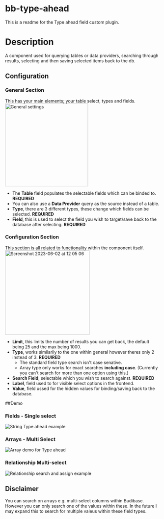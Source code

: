 # bb-type-ahead
This is a readme for the Type ahead field custom plugin.

# Description
A component used for querying tables or data providers, searching through results, selecting and then saving selected items back to the db.

## Configuration

### General Section
This has your main elements; your table select, types and fields.\
<img width="270" alt="General settings" src="https://github.com/ConorWebb96/bb-typehead/assets/126772285/c62f41c6-e3d4-47f3-89df-1feea5143686">
* The **Table** field populates the selectable fields which can be binded to. **REQUIRED**
* You can also use a **Data Provider** query as the source instead of a table.
* **Type**, there are 3 different types, these change which fields can be selected. **REQUIRED**
* **Field**, this is used to select the field you wish to target/save back to the database after selecting. **REQUIRED**

### Configuration Section
This section is all related to functionality within the component itself.\
<img width="275" alt="Screenshot 2023-06-02 at 12 05 06" src="https://github.com/ConorWebb96/bb-typehead/assets/126772285/072d9baf-95fd-4f40-b703-b7afe2cb6332">
* **Limit**, this limits the number of results you can get back, the default being 25 and the max being 1000.
* **Type**, works similarily to the one within general however theres only 2 instead of 3. **REQUIRED**
  * The standard field type search isn't case senative.
  * Array type only works for exact searches **including case**. (Currently you can't search for more than one option using this.)  
* **Search Field**, selectable which you wish to search against. **REQUIRED**
* **Label**, field used to for visible select options in the frontend.
* **Value**, field ussed for the hidden values for binding/saving back to the database.

##Demo
### Fields - Single select
![String Type ahead example](https://github.com/ConorWebb96/bb-typehead/assets/126772285/edc49b0a-2dd5-48da-808c-9d6e30ff1841)

### Arrays - Multi Select
![Array demo for Type ahead](https://github.com/ConorWebb96/bb-typehead/assets/126772285/43895e08-1a7a-4c0b-8e01-437e2608086e)

### Relationship Multi-select
![Relationship search and assign example](https://github.com/ConorWebb96/bb-typehead/assets/126772285/b94b7fa6-02fe-496f-9bf4-546f74339e97)

## Disclaimer
You can search on arrays e.g. multi-select columns within Budibase. However you can only search one of the values within these. In the future I may expand this to search for multiple valeus within these field types.
